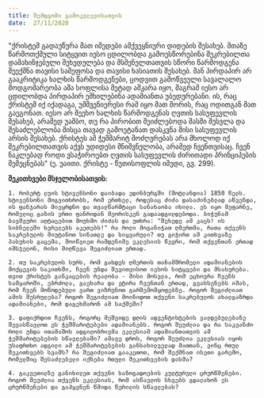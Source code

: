 ```yaml
---
title: შემდგომი გამოკვლევისათვის
date:  27/11/2020
---
```


"ქრისტემ გადაუწურა მათ იმედები ამქვეყნიური დიდების შესახებ. მთაზე წარმოთქმული სიტყვით იესო ცდილობდა გამოესწორებინა შეკრებილთა დამახინჯებული შეხედულება და მსმენელთათვის სწორი წარმოდგენა შეექმნა თავისი სამეფოსა და თავისი ხასიათის შესახებ. მან პირდაპირ არ გააკრიტიკა ხალხის წარმოდგენები, ცოდვით გამოწვეული სავალალო მოდგომარეობა ამა სოფლისა მეტად აშკარა იყო, მაგრამ იესო არ ცდილობდა პირდაპირ ემხილებინა ადამიანთა უბედურებანი. ის, რაც ქრისტემ იქ იქადაგა, უმშვენიერესი რამ იყო მათ შორის, რაც ოდითგან მათ გაეგონათ. იესო არ შეეხო ხალხის წარმოდგენას ღვთის სასუფევლის შესახებ, არამედ უამბო, თუ რა პირობით შეიძლებოდა მასში შესვლა და შესაძლებლობა მისცა თავად გამოეტანათ დასკვნა მისი სასუფევლის არსის შესახებ. ქრისტეს ამ ჭეშმარიტ მოძღვრებას  არა მხოლოდ იქ შეკრებილთათვის აქვს უდიდესი მნიშვნელობა, არამედ ჩვენთვისაც. ჩვენ ნაკლებად როდი ვსაჭიროებთ ღვთის სასუფევლის ძირითადი პრინციპების შემეცნებას" (ე. უაითი. ქრისტე - წუთისოფლის იმედი, გვ. 299). 

**შეკითხვები მსჯელობისათვის:**

`1. რობერტ ლუის სტივენსონი დაიბადა ედინბურგში (შოტლანდია) 1850 წელს. სტივენსონი მოგვითხრობს, რომ ერთხელ, როდესაც ძიძა დასაძინებლად აწვენდა, ის ფანჯარას მიეყრდნო და თვალწარმტაცი სანახაობა იხილა. ეს იყო მეფარნე, რომელიც გაზის ერთი ფანრიდან მეორისკენ გადაადგილდებოდა. ბიჭუნამ ბავშვური აღტაცებით მოუხმო ძიძას და უთხრა: "შეხედე ამ კაცს! ის სიბნელეში ხვრელებს აკეთებს!" რა როლი მოგანიჭათ ღმერთმა, რათა თქვენს საკრებულოს მიუტანოთ სინათლე და სიყვარული? თუ გიჭირთ ამ კითხვაზე პასუხის გაცემა, მოიწვიეთ რამდენიმე ეკლესიის წევრი, რომ თქვენთან ერთად იმსჯელონ, რისი მიღწევა შეგიძლიათ ერთად.`

`2. თუ საკრებულოს სურს, რომ გახდეს ღმერთის თანამშრომელი ადამიანების  მოქცევის საკითხში, ჩვენ უნდა შევითვისოთ იესოს სიტყვები და მსახურება. თვით ქრისტეს განკაცების რეალობა - მისი მოსვლა, რომ ეცხოვრა ჩვენს სამყაროში, ებრძოლა, გაეხარა და ეტირა ჩვენთან ერთად, გვახსენებს იმას, რომ ჩვენ მოწოდებული ვართ ვიზრუნოთ გარშემომყოფებზე. როგორ შეგიძლიათ ამის შესრულება? როგორ შეგიძლიათ მოიზიდოთ თქვენი საკრებულოს ახალგაზრდა ადამიანები, რომ დაგეხმარონ ამ საქმეში?`

`3. დაფიქრდით ჩვენს, როგორც მეშვიდე დღის ადვენტისტების ვალდებულებაზე შევასწავლოთ ეს ჭეშმარიტებები ადამიანებს. როგორ შეუძლია და რა საკვანძო როლი უნდა ითამაშოს ადგილობრივმა ეკლესიამ ადამიანთათვის ამ ჭეშმარიტებების სწავლებაში? ამავე დროს, როგორ შეუძლია ეკლესიას იყოს უსაფრთხო ადგილი ამ ჭეშმარიტებების განსახილველად მათთან, ვინც რთულ შეკითხვებს სვამს? რა შეგიძლიათ გააკეთოთ, რომ შექმნათ ისეთი გარემო, რომელშიც შესაძლებელი იქნება რთული შეკითხვების დასმა?`

`4. გაკვეთილზე განიხილეთ თქვენი საზოგადოების კულტურული ცრურწმენები. როგორ შეუძლია თქვენს ეკლესიას, რომ ასწავლოს სხვებს გდალახონ ეს ცრურწმენები და გაჰყვნენ წმიდა წერილის სწავლებას?`